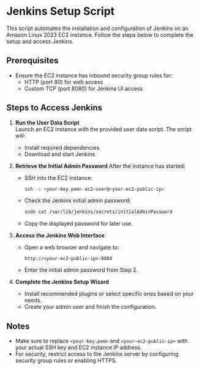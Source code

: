 # Jenkins Setup Script

This script automates the installation and configuration of Jenkins on an Amazon Linux 2023 EC2 instance. Follow the steps below to complete the setup and access Jenkins.

## Prerequisites
- Ensure the EC2 instance has inbound security group rules for:
  - HTTP (port 80) for web access
  - Custom TCP (port 8080) for Jenkins UI access

## Steps to Access Jenkins

1. **Run the User Data Script**  
   Launch an EC2 instance with the provided user data script. The script will:
   - Install required dependencies
   - Download and start Jenkins

2. **Retrieve the Initial Admin Password**
   After the instance has started:
   - SSH into the EC2 instance:
     ```bash
     ssh -i <your-key.pem> ec2-user@<your-ec2-public-ip>
     ```
   - Check the Jenkins initial admin password:
     ```bash
     sudo cat /var/lib/jenkins/secrets/initialAdminPassword
     ```
   - Copy the displayed password for later use.

3. **Access the Jenkins Web Interface**
   - Open a web browser and navigate to:
     ```
     http://<your-ec2-public-ip>:8080
     ```
   - Enter the initial admin password from Step 2.

4. **Complete the Jenkins Setup Wizard**
   - Install recommended plugins or select specific ones based on your needs.
   - Create your admin user and finish the configuration.

## Notes
- Make sure to replace `<your-key.pem>` and `<your-ec2-public-ip>` with your actual SSH key and EC2 instance IP address.
- For security, restrict access to the Jenkins server by configuring security group rules or enabling HTTPS.
